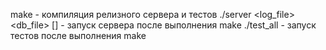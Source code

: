 make - компиляция релизного сервера и тестов
./server <log_file> <db_file> [<port>] - запуск сервера после выполнения make
./test_all - запуск тестов после выполнения make

